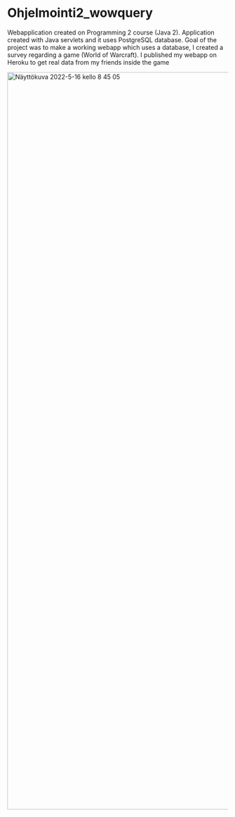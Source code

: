# Ohjelmointi2_wowquery

Webapplication created on Programming 2 course (Java 2). Application created with Java servlets and it uses PostgreSQL database.
Goal of the project was to make a working webapp which uses a database, I created a survey regarding a game (World of Warcraft).
I published my webapp on Heroku to get real data from my friends inside the game

<img width="1678" alt="Näyttökuva 2022-5-16 kello 8 45 05" src="https://user-images.githubusercontent.com/94760484/168527069-1a623309-531e-4ada-97fc-e0f3b59830c4.png">
